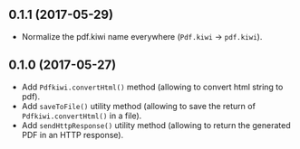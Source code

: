 ## 0.1.1 (2017-05-29)
- Normalize the pdf.kiwi name everywhere (`Pdf.kiwi` -> `pdf.kiwi`).

## 0.1.0 (2017-05-27)
- Add `Pdfkiwi.convertHtml()` method (allowing to convert html string to pdf).
- Add `saveToFile()` utility method (allowing to save the return of `Pdfkiwi.convertHtml()` in a file).
- Add `sendHttpResponse()` utility method (allowing to return the generated PDF in an HTTP response).
